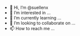 - 👋 Hi, I’m @suellenx
- 👀 I’m interested in ...
- 🌱 I’m currently learning ...
- 💞️ I’m looking to collaborate on ...
- 📫 How to reach me ...

<!---
suellenx/suellenx is a ✨ special ✨ repository because its `README.md` (this file) appears on your GitHub profile.
You can click the Preview link to take a look at your changes.
--->
